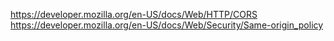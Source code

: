 https://developer.mozilla.org/en-US/docs/Web/HTTP/CORS
https://developer.mozilla.org/en-US/docs/Web/Security/Same-origin_policy